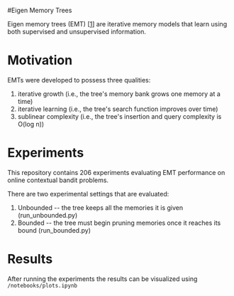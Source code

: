 #Eigen Memory Trees

Eigen memory trees (EMT) [[1](https://arxiv.org/abs/2210.14077)] are iterative memory models that learn using both supervised and unsupervised information.

# Motivation

EMTs were developed to possess three qualities:
1. iterative growth (i.e., the tree's memory bank grows one memory at a time)
2. iterative learning (i.e., the tree's search function improves over time)
3. sublinear complexity (i.e., the tree's insertion and query complexity is O(log n))

# Experiments

This repository contains 206 experiments evaluating EMT performance on online contextual bandit problems.

There are two experimental settings that are evaluated:
1. Unbounded -- the tree keeps all the memories it is given (run_unbounded.py)
2. Bounded -- the tree must begin pruning memories once it reaches its bound (run_bounded.py)

# Results

After running the experiments the results can be visualized using `/notebooks/plots.ipynb`

